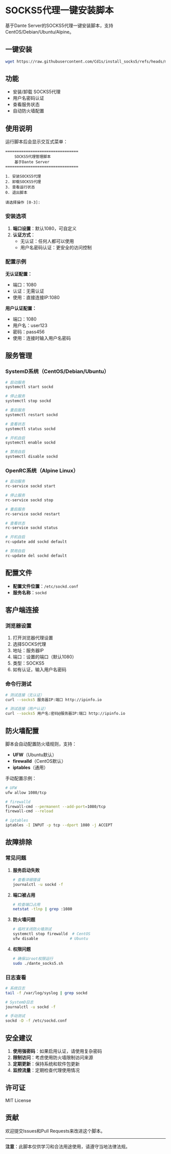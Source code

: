 # SOCKS5代理一键安装脚本

基于Dante Server的SOCKS5代理一键安装脚本，支持CentOS/Debian/Ubuntu/Alpine。

## 一键安装

```bash
wget https://raw.githubusercontent.com/Cd1s/install_socks5/refs/heads/main/socks5_dante.sh && chmod +x socks5_dante.sh && ./socks5_dante.sh
```

## 功能

- 安装/卸载 SOCKS5代理
- 用户名密码认证
- 查看服务状态
- 自动防火墙配置

## 使用说明

运行脚本后会显示交互式菜单：

```
================================
    SOCKS5代理管理脚本
    基于Dante Server
================================

1. 安装SOCKS5代理
2. 卸载SOCKS5代理
3. 查看运行状态
0. 退出脚本

请选择操作 [0-3]:
```

### 安装选项

1. **端口设置**：默认1080，可自定义
2. **认证方式**：
   - 无认证：任何人都可以使用
   - 用户名密码认证：更安全的访问控制

### 配置示例

**无认证配置：**
- 端口：1080
- 认证：无需认证
- 使用：直接连接IP:1080

**用户认证配置：**
- 端口：1080
- 用户名：user123
- 密码：pass456
- 使用：连接时输入用户名密码

## 服务管理

### SystemD系统（CentOS/Debian/Ubuntu）

```bash
# 启动服务
systemctl start sockd

# 停止服务
systemctl stop sockd

# 重启服务
systemctl restart sockd

# 查看状态
systemctl status sockd

# 开机自启
systemctl enable sockd

# 禁用自启
systemctl disable sockd
```

### OpenRC系统（Alpine Linux）

```bash
# 启动服务
rc-service sockd start

# 停止服务
rc-service sockd stop

# 重启服务
rc-service sockd restart

# 查看状态
rc-service sockd status

# 开机自启
rc-update add sockd default

# 禁用自启
rc-update del sockd default
```

## 配置文件

- **配置文件位置**：`/etc/sockd.conf`
- **服务名称**：`sockd`

## 客户端连接

### 浏览器设置

1. 打开浏览器代理设置
2. 选择SOCKS代理
3. 地址：服务器IP
4. 端口：设置的端口（默认1080）
5. 类型：SOCKS5
6. 如有认证，输入用户名密码

### 命令行测试

```bash
# 测试连接（无认证）
curl --socks5 服务器IP:端口 http://ipinfo.io

# 测试连接（用户认证）
curl --socks5 用户名:密码@服务器IP:端口 http://ipinfo.io
```

## 防火墙配置

脚本会自动配置防火墙规则，支持：

- **UFW**（Ubuntu默认）
- **firewalld**（CentOS默认）
- **iptables**（通用）

手动配置示例：

```bash
# UFW
ufw allow 1080/tcp

# firewalld
firewall-cmd --permanent --add-port=1080/tcp
firewall-cmd --reload

# iptables
iptables -I INPUT -p tcp --dport 1080 -j ACCEPT
```

## 故障排除

### 常见问题

1. **服务启动失败**
   ```bash
   # 查看详细错误
   journalctl -u sockd -f
   ```

2. **端口被占用**
   ```bash
   # 检查端口占用
   netstat -tlnp | grep :1080
   ```

3. **防火墙问题**
   ```bash
   # 临时关闭防火墙测试
   systemctl stop firewalld  # CentOS
   ufw disable              # Ubuntu
   ```

4. **权限问题**
   ```bash
   # 确保以root权限运行
   sudo ./dante_socks5.sh
   ```

### 日志查看

```bash
# 系统日志
tail -f /var/log/syslog | grep sockd

# SystemD日志
journalctl -u sockd -f

# 手动测试
sockd -D -f /etc/sockd.conf
```

## 安全建议

1. **使用强密码**：如果启用认证，请使用复杂密码
2. **限制访问**：考虑使用防火墙限制访问来源
3. **定期更新**：保持系统和软件包更新
4. **监控流量**：定期检查代理使用情况

## 许可证

MIT License

## 贡献

欢迎提交Issues和Pull Requests来改进这个脚本。

---

**注意**：此脚本仅供学习和合法用途使用，请遵守当地法律法规。
